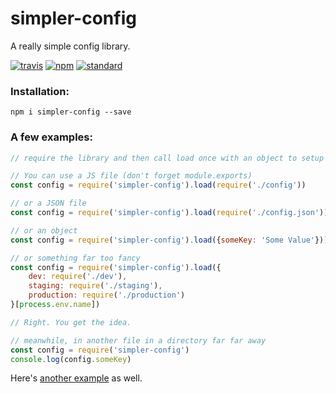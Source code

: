 # simpler-config

A really simple config library.

[![travis][travis-image]][travis-url]
[![npm][npm-image]][npm-url]
[![standard][standard-image]][standard-url]

[travis-image]: https://travis-ci.org/maxnachlinger/simpler-config.svg?branch=master
[travis-url]: https://travis-ci.org/maxnachlinger/simpler-config
[npm-image]: https://img.shields.io/npm/v/simpler-config.svg?style=flat
[npm-url]: https://npmjs.org/package/simpler-config
[standard-image]: https://img.shields.io/badge/code%20style-standard-brightgreen.svg
[standard-url]: http://standardjs.com/

### Installation:
```
npm i simpler-config --save
```

### A few examples:

```javascript
// require the library and then call load once with an object to setup your config.

// You can use a JS file (don't forget module.exports)
const config = require('simpler-config').load(require('./config'))

// or a JSON file
const config = require('simpler-config').load(require('./config.json'))

// or an object
const config = require('simpler-config').load({someKey: 'Some Value'}))

// or something far too fancy
const config = require('simpler-config').load({
	dev: require('./dev'),
	staging: require('./staging'),
	production: require('./production')
}[process.env.name])

// Right. You get the idea.

// meanwhile, in another file in a directory far far away
const config = require('simpler-config')
console.log(config.someKey)
```
Here's [another example](https://github.com/maxnachlinger/simpler-config/blob/master/example/index.js) as well. 

